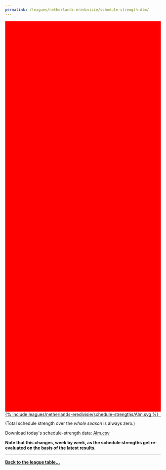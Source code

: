 ```yaml
---
permalink: /leagues/netherlands-eredivisie/schedule-strength-Alm/
---
```


<style>
.svg-wrap {
    background-color:red;
    height:0;
    padding-top:250%; /* 350px/550px */
    position: relative;
}

svg {
    background-color: white;
    height: 100%;
    display:block;
    width: 100%;
    position: absolute;
    top:0;
    left:0;
}
</style>


<div class="svg-wrap">
{% include leagues/netherlands-eredivisie/schedule-strengths/Alm.svg %}
</div>

-----

(Total schedule strength over the *whole season* is always zero.)


Download today's schedule-strength data: [Alm.csv](/assets/leagues/netherlands-eredivisie/2024/schedule-strengths/Alm.csv)

**Note that this changes, week by week, as the schedule strengths get re-evaluated on the
basis of the latest results.**

-----

[**Back to the league table...**](/leagues/netherlands-eredivisie)


